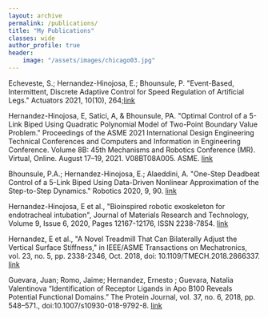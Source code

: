 ```yaml
---
layout: archive
permalink: /publications/
title: "My Publications"
classes: wide
author_profile: true
header:
    image: "/assets/images/chicago03.jpg"
---
```


Echeveste, S.; Hernandez-Hinojosa, E.; Bhounsule, P. "Event-Based, Intermittent, Discrete Adaptive Control for Speed Regulation of Artificial Legs." Actuators 2021, 10(10), 264;[link](https://www.mdpi.com/2076-0825/10/10/264)

Hernandez-Hinojosa, E, Satici, A, & Bhounsule, PA. "Optimal Control of a 5-Link Biped Using Quadratic Polynomial Model of Two-Point Boundary Value Problem." Proceedings of the ASME 2021 International Design Engineering Technical Conferences and Computers and Information in Engineering Conference. Volume 8B: 45th Mechanisms and Robotics Conference (MR). Virtual, Online. August 17–19, 2021. V08BT08A005. ASME. [link](https://doi.org/10.1115/DETC2021-70733)

Bhounsule, P.A.; Hernandez-Hinojosa, E.; Alaeddini, A. "One-Step Deadbeat Control of a 5-Link Biped Using Data-Driven Nonlinear Approximation of the Step-to-Step Dynamics." Robotics 2020, 9, 90. [link](https://www.mdpi.com/2218-6581/9/4/90)

Hernandez-Hinojosa, E et al., "Bioinspired robotic exoskeleton for endotracheal intubation", Journal of Materials Research and Technology, Volume 9, Issue 6, 2020, Pages 12167-12176, ISSN 2238-7854. [link](http://www.sciencedirect.com/science/article/pii/S2238785420316781)

Hernandez, E et al., "A Novel Treadmill That Can Bilaterally Adjust the Vertical Surface Stiffness," in IEEE/ASME Transactions on Mechatronics, vol. 23, no. 5, pp. 2338-2346, Oct. 2018, doi: 10.1109/TMECH.2018.2866337. [link](https://ieeexplore.ieee.org/document/8440756)

Guevara, Juan; Romo, Jaime; Hernandez, Ernesto ; Guevara, Natalia Valentinova “Identification of Receptor Ligands in Apo B100 Reveals Potential Functional Domains.” The Protein Journal, vol. 37, no. 6, 2018, pp. 548–571., doi:10.1007/s10930-018-9792-8. [link](https://www.ncbi.nlm.nih.gov/pmc/articles/PMC6487889/)
